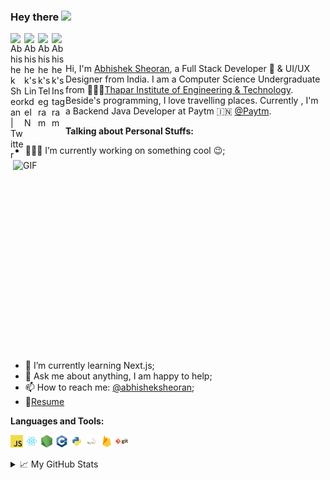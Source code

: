 ### Hey there <img src="https://media.giphy.com/media/hvRJCLFzcasrR4ia7z/giphy.gif" width="25px">

<a href="https://twitter.com/the_wise_bit">
  <img align="left" alt="Abhishek Sheoran | Twitter" width="22px" src="https://cdn.jsdelivr.net/npm/simple-icons@v3/icons/twitter.svg" />
</a>
<a href="https://www.linkedin.com/in/abhishek-sheoran/">
  <img align="left" alt="Abhishek's LinkdeIN" width="22px" src="https://cdn.jsdelivr.net/npm/simple-icons@v3/icons/linkedin.svg" />
</a>
<a href="https://api.whatsapp.com/send?phone=8053981545&text=Hey!%20Thank%20you%20for%20contacting%20for%20Abhishek.%20He'll%20connect%20to%20you%20shortly.">
  <img align="left" alt="Abhishek's Telegram" width="22px" src="https://cdn.jsdelivr.net/npm/simple-icons@v3/icons/whatsapp.svg" />
</a>
<a href="https://www.instagram.com/abhisheksheoran_/">
  <img align="left" alt="Abhishek's Instagram" width="22px" src="https://cdn.jsdelivr.net/npm/simple-icons@v3/icons/instagram.svg" />
</a>

<br />
<br />

Hi, I'm [Abhishek Sheoran](https://sheoranabhishek.github.io/), a Full Stack Developer 🚀 & UI/UX Designer from India. I am  a Computer Science Undergraduate from 👨🏽‍💼[Thapar Institute of Engineering & Technology](https://www.thapar.edu). Beside's programming, I love travelling places. Currently ,  I'm a Backend Java Developer at Paytm 🇮🇳 [@Paytm](http://www.paytm.com/).  

  <img align="right" alt="GIF" src="https://github.com/abhisheknaiidu/abhisheknaiidu/blob/master/code.gif?raw=true" width="500" height="320" />
  
**Talking about Personal Stuffs:**

- 👨🏽‍💻 I’m currently working on something cool :wink:;
- 🌱 I’m currently learning Next.js; 
- 💬 Ask me about anything, I am happy to help;
- 📫 How to reach me: [@abhisheksheoran](https://api.whatsapp.com/send?phone=8053981545&text=Hey!%20Thank%20you%20for%20contacting%20for%20Abhishek.%20He'll%20connect%20to%20you%20shortly.);
- 📝[Resume]([https://www.overleaf.com/read/fjwbzjsyssnw#437914](https://www.overleaf.com/read/fjwbzjsyssnw#437914))

**Languages and Tools:**  

<code><img height="20" src="https://raw.githubusercontent.com/github/explore/80688e429a7d4ef2fca1e82350fe8e3517d3494d/topics/javascript/javascript.png"></code>
<code><img height="20" src="https://raw.githubusercontent.com/github/explore/80688e429a7d4ef2fca1e82350fe8e3517d3494d/topics/react/react.png"></code>
<code><img height="20" src="https://raw.githubusercontent.com/github/explore/80688e429a7d4ef2fca1e82350fe8e3517d3494d/topics/nodejs/nodejs.png"></code>
<code><img height="20" src="https://raw.githubusercontent.com/github/explore/80688e429a7d4ef2fca1e82350fe8e3517d3494d/topics/cpp/cpp.png"></code>
<code><img height="20" src="https://raw.githubusercontent.com/github/explore/80688e429a7d4ef2fca1e82350fe8e3517d3494d/topics/python/python.png"></code>
<code><img height="20" src="https://raw.githubusercontent.com/github/explore/80688e429a7d4ef2fca1e82350fe8e3517d3494d/topics/mysql/mysql.png"></code>
<code><img height="20" src="https://raw.githubusercontent.com/github/explore/80688e429a7d4ef2fca1e82350fe8e3517d3494d/topics/firebase/firebase.png"></code>
<code><img height="20" src="https://raw.githubusercontent.com/github/explore/80688e429a7d4ef2fca1e82350fe8e3517d3494d/topics/git/git.png"></code>


<details>
<summary>📈 My GitHub Stats</summary>

<p align="center"> <img src="https://github-readme-stats.vercel.app/api?username=sheoranabhishek&show_icons=true&theme=gotham" alt="abhisheknaiidu" />

</details>



